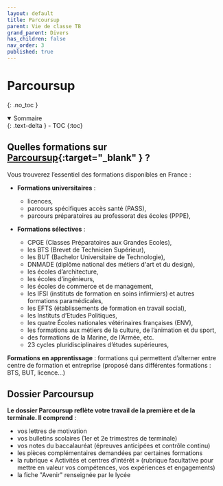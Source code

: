 ```yaml
---
layout: default
title: Parcoursup
parent: Vie de classe TB
grand_parent: Divers
has_children: false
nav_order: 3
published: true
---
```

# Parcoursup
{: .no_toc }

<details open markdown="block">
  <summary>
    Sommaire
  </summary>
  {: .text-delta }
- TOC
{:toc}
</details>

## Quelles formations sur [Parcoursup](https://parcoursup.fr/){:target="_blank" } ?

Vous trouverez l’essentiel des formations disponibles en France :

- **Formations universitaires** :
  - licences,
  - parcours spécifiques accès santé (PASS),
  - parcours préparatoires au professorat des écoles (PPPE),

- **Formations sélectives** :
  - CPGE (Classes Préparatoires aux Grandes Ecoles),
  - les BTS (Brevet de Technicien Supérieur),
  - les BUT (Bachelor Universitaire de Technologie),
  - DNMADE (diplôme national des métiers d'art et du design),
  - les écoles d’architecture,
  - les écoles d’ingénieurs,
  - les écoles de commerce et de management,
  - les IFSI (instituts de formation en soins infirmiers) et autres formations paramédicales,
  - les EFTS (établissements de formation en travail social),
  - les Instituts d’Etudes Politiques,
  - les quatre Écoles nationales vétérinaires françaises (ENV),
  - les formations aux métiers de la culture, de l’animation et du sport,
  - des formations de la Marine, de l’Armée, etc.
  - 23 cycles pluridisciplinaires d’études supérieures,

**Formations en apprentissage** : formations qui permettent d’alterner entre centre de formation et entreprise (proposé dans différentes formations : BTS, BUT, licence…)

## Dossier Parcoursup

**Le dossier Parcoursup reflète votre travail de la première et de la terminale. Il comprend** :

- vos lettres de motivation
- vos bulletins scolaires (1er et 2e trimestres de terminale)
- vos notes du baccalauréat (épreuves anticipées et contrôle continu)
- les pièces complémentaires demandées par certaines formations
- la rubrique « Activités et centres d’intérêt » (rubrique facultative pour mettre en valeur vos compétences, vos expériences et engagements)
- la fiche "Avenir" renseignée par le lycée